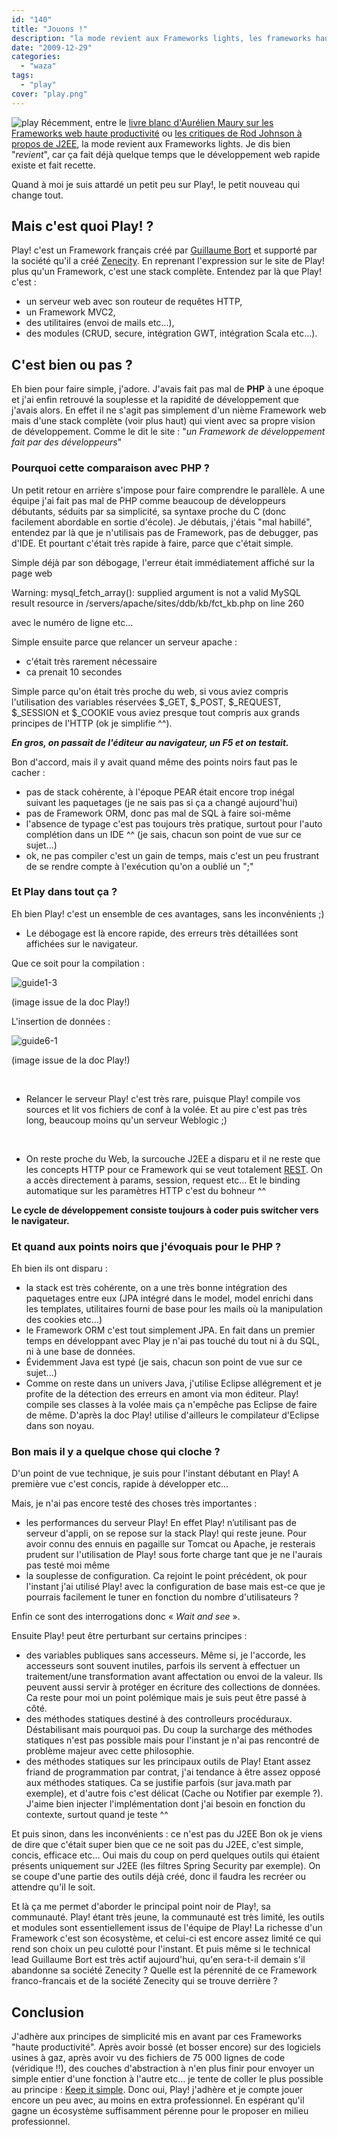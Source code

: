 ```yaml
---
id: "140"
title: "Jouons !"
description: "la mode revient aux Frameworks lights, les frameworks haute productivité"
date: "2009-12-29"
categories: 
  - "waza"
tags: 
  - "play"
cover: "play.png"
---
```


![](/images/play.png "play") Récemment, entre le [livre blanc d'Aurélien Maury sur les Frameworks web haute productivité](http://xebia.developpez.com/articles/java/web/ "livre blanc") ou [les critiques de Rod Johnson à propos de J2EE](http://www.infoq.com/presentations/Lessons-Learned-from-Java-EE), la mode revient aux Frameworks lights. Je dis bien "_revient_", car ça fait déjà quelque temps que le développement web rapide existe et fait recette.

Quand à moi je suis attardé un petit peu sur Play!, le petit nouveau qui change tout.

## Mais c'est quoi Play! ?

Play! c'est un Framework français créé par [Guillaume Bort](http://guillaume.bort.fr/ "Guillaume Bort") et supporté par la société qu'il a créé [Zenecity](http://www.zenexity.fr/ "Zenecity"). En reprenant l'expression sur le site de Play! plus qu'un Framework, c'est une stack complète. Entendez par là que Play! c'est :

- un serveur web avec son routeur de requêtes HTTP,
- un Framework MVC2,
- des utilitaires (envoi de mails etc...),
- des modules (CRUD, secure, intégration GWT, intégration Scala etc...).

## C'est bien ou pas ?

Eh bien pour faire simple, j'adore. J'avais fait pas mal de **PHP** à une époque et j'ai enfin retrouvé la souplesse et la rapidité de développement que j'avais alors. En effet il ne s'agit pas simplement d'un nième Framework web mais d'une stack complète (voir plus haut) qui vient avec sa propre vision de développement. Comme le dit le site : "_un Framework de développement fait par des développeurs_"

### Pourquoi cette comparaison avec PHP ?

Un petit retour en arrière s'impose pour faire comprendre le parallèle. A une équipe j'ai fait pas mal de PHP comme beaucoup de développeurs débutants, séduits par sa simplicité, sa syntaxe proche du C (donc facilement abordable en sortie d'école). Je débutais, j'étais "mal habillé", entendez par là que je n'utilisais pas de Framework, pas de debugger, pas d'IDE. Et pourtant c'était très rapide à faire, parce que c'était simple.

Simple déjà par son débogage, l'erreur était immédiatement affiché sur la page web

Warning: mysql\_fetch\_array(): supplied argument is not a valid MySQL result resource in /servers/apache/sites/ddb/kb/fct\_kb.php on line 260

avec le numéro de ligne etc...

Simple ensuite parce que relancer un serveur apache :

- c'était très rarement nécessaire
- ca prenait 10 secondes

Simple parce qu'on était très proche du web, si vous aviez compris l'utilisation des variables réservées $\_GET, $\_POST, $\_REQUEST, $\_SESSION et $\_COOKIE vous aviez presque tout compris aux grands principes de l'HTTP (ok je simplifie ^^).

**_En gros, on passait de l'éditeur au navigateur, un F5 et on testait._**

Bon d'accord, mais il y avait quand même des points noirs faut pas le cacher :

- pas de stack cohérente, à l'époque PEAR était encore trop inégal suivant les paquetages (je ne sais pas si ça a changé aujourd'hui)
- pas de Framework ORM, donc pas mal de SQL à faire soi-même
- l'absence de typage c'est pas toujours très pratique, surtout pour l'auto complétion dans un IDE ^^ (je sais, chacun son point de vue sur ce sujet...)
- ok, ne pas compiler c'est un gain de temps, mais c'est un peu frustrant de se rendre compte à l'exécution qu'on a oublié un ";"

### Et Play dans tout ça ?

Eh bien Play! c'est un ensemble de ces avantages, sans les inconvénients ;)

- Le débogage est là encore rapide, des erreurs très détaillées sont affichées sur le navigateur.

Que ce soit pour la compilation :

![guide1-3](/images/guide1-3.png)

(image issue de la doc Play!)

L'insertion de données :

![guide6-1](/images/guide6-1.png)

(image issue de la doc Play!)

 

- Relancer le serveur Play! c'est très rare, puisque Play! compile vos sources et lit vos fichiers de conf à la volée. Et au pire c'est pas très long, beaucoup moins qu'un serveur Weblogic ;)

 

- On reste proche du Web, la surcouche J2EE a disparu et il ne reste que les concepts HTTP pour ce Framework qui se veut totalement [REST](http://java.sun.com/developer/technicalArticles/WebServices/restful/ "REST"). On a accès directement à params, session, request etc... Et le binding automatique sur les paramètres HTTP c'est du bohneur ^^

**Le cycle de développement consiste toujours à coder puis switcher vers le navigateur.**

### Et quand aux points noirs que j'évoquais pour le PHP ?

Eh bien ils ont disparu :

- la stack est très cohérente, on a une très bonne intégration des paquetages entre eux (JPA intégré dans le model, model enrichi dans les templates, utilitaires fourni de base pour les mails où la manipulation des cookies etc...)
- le Framework ORM c'est tout simplement JPA. En fait dans un premier temps en développant avec Play je n'ai pas touché du tout ni à du SQL, ni à une base de données.
- Évidemment Java est typé (je sais, chacun son point de vue sur ce sujet...)
- Comme on reste dans un univers Java, j'utilise Eclipse allégrement et je profite de la détection des erreurs en amont via mon éditeur. Play! compile ses classes à la volée mais ça n'empêche pas Eclipse de faire de même. D'après la doc Play! utilise d'ailleurs le compilateur d'Eclipse dans son noyau.

### Bon mais il y a quelque chose qui cloche ?

D'un point de vue technique, je suis pour l'instant débutant en Play! A première vue c'est concis, rapide à développer etc...

Mais, je n'ai pas encore testé des choses très importantes :

- les performances du serveur Play! En effet Play! n’utilisant pas de serveur d'appli, on se repose sur la stack Play! qui reste jeune. Pour avoir connu des ennuis en pagaille sur Tomcat ou Apache, je resterais prudent sur l'utilisation de Play! sous forte charge tant que je ne l'aurais pas testé moi même
- la souplesse de configuration. Ca rejoint le point précédent, ok pour l'instant j'ai utilisé Play! avec la configuration de base mais est-ce que je pourrais facilement le tuner en fonction du nombre d'utilisateurs ?

Enfin ce sont des interrogations donc « _Wait and see_ ».

Ensuite Play! peut être perturbant sur certains principes :

- des variables publiques sans accesseurs. Même si, je l'accorde, les accesseurs sont souvent inutiles, parfois ils servent à effectuer un traitement/une transformation avant affectation ou envoi de la valeur. Ils peuvent aussi servir à protéger en écriture des collections de données. Ca reste pour moi un point polémique mais je suis peut être passé à côté.
- des méthodes statiques destiné à des controlleurs procéduraux. Déstabilisant mais pourquoi pas. Du coup la surcharge des méthodes statiques n'est pas possible mais pour l'instant je n'ai pas rencontré de problème majeur avec cette philosophie.
- des méthodes statiques sur les principaux outils de Play! Etant assez friand de programmation par contrat, j'ai tendance à être assez opposé aux méthodes statiques. Ca se justifie parfois (sur java.math par exemple), et d'autre fois c'est délicat (Cache ou Notifier par exemple ?). J'aime bien injecter l'implémentation dont j'ai besoin en fonction du contexte, surtout quand je teste ^^

Et puis sinon, dans les inconvénients : ce n'est pas du J2EE Bon ok je viens de dire que c'était super bien que ce ne soit pas du J2EE, c'est simple, concis, efficace etc... Oui mais du coup on perd quelques outils qui étaient présents uniquement sur J2EE (les filtres Spring Security par exemple). On se coupe d'une partie des outils déjà créé, donc il faudra les recréer ou attendre qu'il le soit.

Et là ça me permet d'aborder le principal point noir de Play!, sa communauté. Play! étant très jeune, la communauté est très limité, les outils et modules sont essentiellement issus de l'équipe de Play! La richesse d'un Framework c'est son écosystème, et celui-ci est encore assez limité ce qui rend son choix un peu culotté pour l'instant. Et puis même si le technical lead Guillaume Bort est très actif aujourd'hui, qu'en sera-t-il demain s'il abandonne sa société Zenecity ? Quelle est la pérennité de ce Framework franco-francais et de la société Zenecity qui se trouve derrière ?

## Conclusion

J'adhère aux principes de simplicité mis en avant par ces Frameworks "haute productivité". Après avoir bossé (et bosser encore) sur des logiciels usines à gaz, après avoir vu des fichiers de 75 000 lignes de code (véridique !!), des couches d'abstraction à n'en plus finir pour envoyer un simple entier d'une fonction à l'autre etc... je tente de coller le plus possible au principe : [Keep it simple](http://fr.wikipedia.org/wiki/Keep_it_Simple,_Stupid "Keep it simple"). Donc oui, Play! j'adhère et je compte jouer encore un peu avec, au moins en extra professionnel. En espérant qu'il gagne un écosystème suffisamment pérenne pour le proposer en milieu professionnel.
